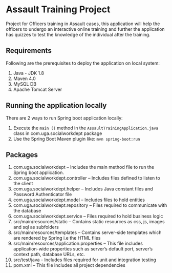 # Assault Training Project
Project for Officers training in Assault cases, this application will help the officers to undergo an interactive online training and further the application has quizzes to test the knowledge of the individual after the training.

## Requirements
Following are the prerequisites to deploy the application on local system:
1. Java - JDK 1.8
2. Maven 4.0
3. MySQL DB
4. Apache Tomcat Server

## Running the application locally
There are 2 ways to run Spring boot application locally:
1.	Execute the `main ()` method in the `AssaultTrainingApplication.java` class in com.uga.socialworkdept package
2.	Use the Spring Boot Maven plugin like: `mvn spring-boot:run`

## Packages
1.	com.uga.socialworkdept – Includes the main method file to run the Spring boot application.
2.	com.uga.socialworkdept.controller – Includes files defined to listen to the client
3.	com.uga.socialworkdept.helper – Includes Java constant files and Password Authenticator file
4.	com.uga.socialworkdept.model – Includes files to hold entities
5.	com.uga.socialworkdept.repository – Files required to communicate with the database
6.	com.uga.socialworkdept.service – Files required to hold business logic
7.	src/main/resources/static – Contains static resources as css, js, images and sql as subfolders
8.	src/main/resources/templates – Contains server-side templates which are rendered by Spring i.e the HTML files
9.	src/main/resources/application.properties – This file includes application-wide properties such as server’s default port, server’s context path, database URLs, etc.
10.	src/test/java - Includes files required for unit and integration testing 
11.	pom.xml – This file includes all project dependencies
